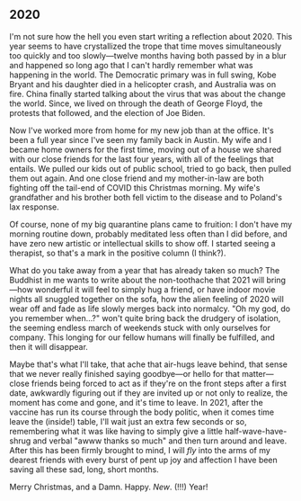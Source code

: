 ## 2020

I'm not sure how the hell you even start writing a reflection about 2020. This year seems to have crystallized the trope that time moves simultaneously too quickly and too slowly&mdash;twelve months having both passed by in a blur and happened so long ago that I can't hardly remember what was happening in the world. The Democratic primary was in full swing, Kobe Bryant and his daughter died in a helicopter crash, and Australia was on fire. China finally started talking about the virus that was about the change the world. Since, we lived on through the death of George Floyd, the protests that followed, and the election of Joe Biden.

Now I've worked more from home for my new job than at the office. It's been a full year since I've seen my family back in Austin. My wife and I became home owners for the first time, moving out of a house we shared with our close friends for the last four years, with all of the feelings that entails. We pulled our kids out of public school, tried to go back, then pulled them out again. And one close friend and my mother-in-law are both fighting off the tail-end of COVID this Christmas morning. My wife's grandfather and his brother both fell victim to the disease and to Poland's lax response.

Of course, none of my big quarantine plans came to fruition: I don't have my morning routine down, probably meditated less often than I did before, and have zero new artistic or intellectual skills to show off. I started seeing a therapist, so that's a mark in the positive column (I think?).

What do you take away from a year that has already taken so much? The Buddhist in me wants to write about the non-toothache that 2021 will bring&mdash;how wonderful it will feel to simply hug a friend, or have indoor movie nights all snuggled together on the sofa, how the alien feeling of 2020 will wear off and fade as life slowly merges back into normalcy. "Oh my god, do you remember when...?" won't quite bring back the drudgery of isolation, the seeming endless march of weekends stuck with only ourselves for company. This longing for our fellow humans will finally be fulfilled, and then it will disappear.

Maybe that's what I'll take, that ache that air-hugs leave behind, that sense that we never really finished saying goodbye&mdash;or hello for that matter&mdash;close friends being forced to act as if they're on the front steps after a first date, awkwardly figuring out if they are invited up or not only to realize, the moment has come and gone, and it's time to leave. In 2021, after the vaccine has run its course through the body politic, when it comes time leave the (inside!) table, I'll wait just an extra few seconds or so, remembering what it was like having to simply give a little half-wave-have-shrug and verbal "awww thanks so much" and then turn around and leave. After this has been firmly brought to mind, I will _fly_ into the arms of my dearest friends with every burst of pent up joy and affection I have been saving all these sad, long, short months.

Merry Christmas, and a Damn. Happy. _New_. (!!!) Year!